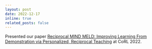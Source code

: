 ```yaml
---
layout: post
date: 2022-12-17
inline: true
related_posts: false
---
```


Presented our paper [Reciprocal MIND MELD: Improving Learning From Demonstration via Personalized, Reciprocal Teaching](https://proceedings.mlr.press/v205/schrum23a.html) at CoRL 2022.
